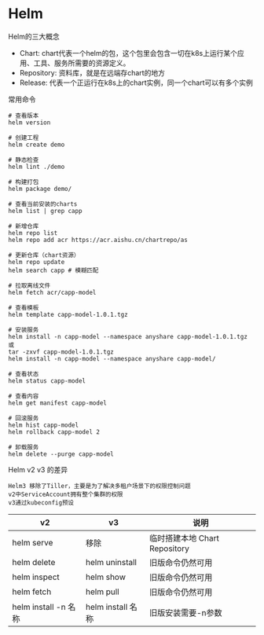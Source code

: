 # Helm

Helm的三大概念

- Chart: chart代表一个helm的包，这个包里会包含一切在k8s上运行某个应用、工具、服务所需要的资源定义。
- Repository: 资料库，就是在远端存chart的地方
- Release: 代表一个正运行在k8s上的chart实例，同一个chart可以有多个实例

常用命令

```
# 查看版本
helm version

# 创建工程
helm create demo

# 静态检查
helm lint ./demo

# 构建打包
helm package demo/

# 查看当前安装的charts
helm list | grep capp

# 新增仓库
helm repo list
helm repo add acr https://acr.aishu.cn/chartrepo/as

# 更新仓库（chart资源）
helm repo update
helm search capp # 模糊匹配

# 拉取离线文件
helm fetch acr/capp-model

# 查看模板
helm template capp-model-1.0.1.tgz

# 安装服务
helm install -n capp-model --namespace anyshare capp-model-1.0.1.tgz
或
tar -zxvf capp-model-1.0.1.tgz
helm install -n capp-model --namespace anyshare capp-model/

# 查看状态
helm status capp-model

# 查看内容
helm get manifest capp-model

# 回滚服务
helm hist capp-model
helm rollback capp-model 2

# 卸载服务
helm delete --purge capp-model
```

Helm v2 v3 的差异

```
Helm3 移除了Tiller，主要是为了解决多租户场景下的权限控制问题
v2中ServiceAccount拥有整个集群的权限
v3通过kubeconfig预设
```

| v2                 | v3              | 说明                      |
| ------------------ | --------------- | ----------------------- |
| helm serve         | 移除              | 临时搭建本地 Chart Repository |
| helm delete        | helm uninstall  | 旧版命令仍然可用                |
| helm inspect       | helm show       | 旧版命令仍然可用                |
| helm fetch         | helm pull       | 旧版命令仍然可用                |
| helm install -n 名称 | helm install 名称 | 旧版安装需要-n参数              |

